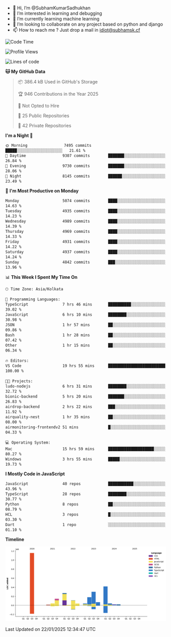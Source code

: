 - 👋 Hi, I’m @SubhamKumarSadhukhan
- 👀 I’m interested in learning and debugging
- 🌱 I’m currently learning machine learning
- 💞️ I’m looking to collaborate on any project based on python and django
- 📫 How to reach me ?
      Just drop a mail in idiot@subhamsk.cf

<!---
SubhamKumarSadhukhan/SubhamKumarSadhukhan is a ✨ special ✨ repository because its `README.md` (this file) appears on your GitHub profile.
You can click the Preview link to take a look at your changes.
--->


<!--START_SECTION:waka-->
![Code Time](http://img.shields.io/badge/Code%20Time-2%2C728%20hrs%2031%20mins-blue)

![Profile Views](http://img.shields.io/badge/Profile%20Views-0-blue)

![Lines of code](https://img.shields.io/badge/From%20Hello%20World%20I%27ve%20Written-2.8%20million%20lines%20of%20code-blue)

**🐱 My GitHub Data** 

> 📦 386.4 kB Used in GitHub's Storage 
 > 
> 🏆 946 Contributions in the Year 2025
 > 
> 🚫 Not Opted to Hire
 > 
> 📜 25 Public Repositories 
 > 
> 🔑 42 Private Repositories 
 > 
**I'm a Night 🦉** 

```text
🌞 Morning                7495 commits        █████░░░░░░░░░░░░░░░░░░░░   21.61 % 
🌆 Daytime                9307 commits        ███████░░░░░░░░░░░░░░░░░░   26.84 % 
🌃 Evening                9730 commits        ███████░░░░░░░░░░░░░░░░░░   28.06 % 
🌙 Night                  8145 commits        ██████░░░░░░░░░░░░░░░░░░░   23.49 % 
```
📅 **I'm Most Productive on Monday** 

```text
Monday                   5074 commits        ████░░░░░░░░░░░░░░░░░░░░░   14.63 % 
Tuesday                  4935 commits        ████░░░░░░░░░░░░░░░░░░░░░   14.23 % 
Wednesday                4989 commits        ████░░░░░░░░░░░░░░░░░░░░░   14.39 % 
Thursday                 4969 commits        ████░░░░░░░░░░░░░░░░░░░░░   14.33 % 
Friday                   4931 commits        ████░░░░░░░░░░░░░░░░░░░░░   14.22 % 
Saturday                 4937 commits        ████░░░░░░░░░░░░░░░░░░░░░   14.24 % 
Sunday                   4842 commits        ███░░░░░░░░░░░░░░░░░░░░░░   13.96 % 
```


📊 **This Week I Spent My Time On** 

```text
🕑︎ Time Zone: Asia/Kolkata

💬 Programming Languages: 
TypeScript               7 hrs 46 mins       ██████████░░░░░░░░░░░░░░░   39.02 % 
JavaScript               6 hrs 10 mins       ████████░░░░░░░░░░░░░░░░░   30.98 % 
JSON                     1 hr 57 mins        ██░░░░░░░░░░░░░░░░░░░░░░░   09.86 % 
Bash                     1 hr 28 mins        ██░░░░░░░░░░░░░░░░░░░░░░░   07.42 % 
Other                    1 hr 15 mins        ██░░░░░░░░░░░░░░░░░░░░░░░   06.34 % 

🔥 Editors: 
VS Code                  19 hrs 55 mins      █████████████████████████   100.00 % 

🐱‍💻 Projects: 
ludo-nodejs              6 hrs 31 mins       ████████░░░░░░░░░░░░░░░░░   32.72 % 
bionic-backend           5 hrs 20 mins       ███████░░░░░░░░░░░░░░░░░░   26.83 % 
airdrop-backend          2 hrs 22 mins       ███░░░░░░░░░░░░░░░░░░░░░░   11.92 % 
airquality-nest          1 hr 35 mins        ██░░░░░░░░░░░░░░░░░░░░░░░   08.00 % 
airmonitoring-frontendv2 51 mins             █░░░░░░░░░░░░░░░░░░░░░░░░   04.33 % 

💻 Operating System: 
Mac                      15 hrs 59 mins      ████████████████████░░░░░   80.27 % 
Windows                  3 hrs 55 mins       █████░░░░░░░░░░░░░░░░░░░░   19.73 % 
```

**I Mostly Code in JavaScript** 

```text
JavaScript               40 repos            ███████████░░░░░░░░░░░░░░   43.96 % 
TypeScript               28 repos            ████████░░░░░░░░░░░░░░░░░   30.77 % 
Python                   8 repos             ██░░░░░░░░░░░░░░░░░░░░░░░   08.79 % 
HCL                      3 repos             █░░░░░░░░░░░░░░░░░░░░░░░░   03.30 % 
Dart                     1 repo              ░░░░░░░░░░░░░░░░░░░░░░░░░   01.10 % 
```



**Timeline**

![Lines of Code chart](https://raw.githubusercontent.com/SubhamKumarSadhukhan/SubhamKumarSadhukhan/main/assets/bar_graph.png)


 Last Updated on 22/01/2025 12:34:47 UTC
<!--END_SECTION:waka-->

